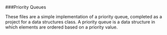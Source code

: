 ###Priority Queues

These files are a simple implementation of a priority queue, completed as a project for a data structures class. A priority queue is a data structure in which elements are ordered based on a priority value. 
